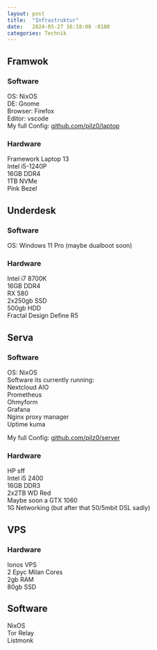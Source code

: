 ```yaml
---
layout: post
title:  "Infrastruktur"
date:   2024-05-27 16:18:00 -0100
categories: Technik
---
```

## Framwok

### Software
OS: NixOS  
DE: Gnome  
Browser: Firefox  
Editor: vscode  
My full Config: [github.com/pilz0/laptop](https://github.com/pilz0/laptop)

### Hardware
Framework Laptop 13  
Intel i5-1240P  
16GB DDR4  
1TB NVMe  
Pink Bezel  

## Underdesk

### Software
OS: Windows 11 Pro (maybe dualboot soon)

### Hardware
Intel i7 8700K  
16GB DDR4  
RX 580  
2x250gb SSD  
500gb HDD  
Fractal Design Define R5  

## Serva

### Software
OS: NixOS  
Software its currently running:  
Nextcloud AIO  
Prometheus  
Ohmyform  
Grafana  
Nginx proxy manager  
Uptime kuma  

My full Config: [github.com/pilz0/server](https://github.com/pilz0/server)

### Hardware
HP sff  
Intel i5 2400  
16GB DDR3  
2x2TB WD Red  
Maybe soon a GTX 1060  
1G Networking (but after that 50/5mbit DSL sadly)

## VPS
### Hardware

Ionos VPS  
2 Epyc Milan Cores  
2gb RAM  
80gb SSD  

## Software
NixOS  
Tor Relay  
Listmonk  
